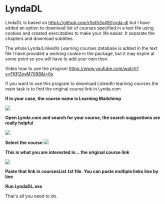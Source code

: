 # LyndaDL

LindaDL is based on https://github.com/r0oth3x49/lynda-dl but I have added an option to download list of courses specified in a text file using cookies and created executables to make your life easier. It separate the chapters and download subtitles.

The whole Lynda/LinkedIn Learning courses database is added in the text file
I have provided a working cookie in the package, but it may expire at some point so you will have to add your own then.

Video how to use the program https://www.youtube.com/watch?v=FKPZeyM7098&t=6s


If you want to use this program to download LinkedIn learning courses the main task is to find the original course link in Lynda.com 

<b>If in your case, the course name is Learning Mailchimp </b>

<img src="https://i.gyazo.com/13fc3efe6cc705f5e45ddd54ad1c01a7.png">

<b>Open Lynda.com and search for your course, the search suggestions are really helpful </b>

<img src ="https://i.gyazo.com/b427fcf145403a8c0bba3a8dba2fb694.png">

<b>Select the course</b>
<img src="https://i.gyazo.com/0d205ac0478fa30f7353524cadabfe7d.png">

<b>This is what you are interested in... the original course link </b>

<img src="https://i.gyazo.com/517a04072dfffab2d85c5f885fe05f66.png">

<b>Paste that link in coursesList.txt file. You can paste multiple links line by line </b>

<b>Run LyndaDL.exe</b>

That's all you need to do.



